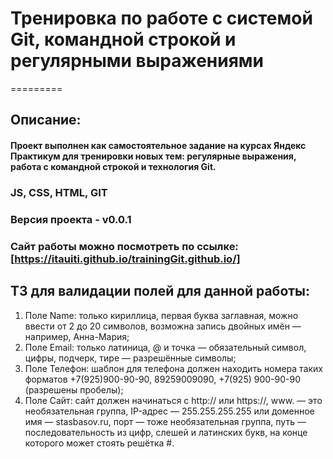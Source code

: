 # Тренировка по работе с системой Git, командной строкой и регулярными выражениями
=========
 
## Описание:
#### Проект выполнен как самостоятельное задание на курсах Яндекс Практикум для тренировки новых тем: регулярные выражения, работа с командной строкой и технология Git.
 
 
### JS, CSS, HTML, GIT
### Версия проекта - v0.0.1
### Сайт работы можно посмотреть по ссылке: [https://itauiti.github.io/trainingGit.github.io/]


## ТЗ для валидации полей для данной работы:
1. Поле Name: только кириллица, первая буква заглавная, можно ввести от 2 до 20 символов, возможна запись двойных имён — например, Анна-Мария;
2. Поле Email: только латиница, @ и точка — обязательный символ, цифры, подчерк, тире — разрешённые символы;
3. Поле Телефон: шаблон для телефона должен находить номера таких форматов +7(925)900-90-90, 89259009090, +7(925) 900-90-90 (разрешены пробелы);
4. Поле Сайт: сайт должен начинаться с http:// или https://, www. — это необязательная группа, IP-адрес — 255.255.255.255 или доменное имя — stasbasov.ru, порт — тоже необязательная группа, путь — последовательность из цифр, слешей и латинских букв, на конце которого может стоять решётка #.
